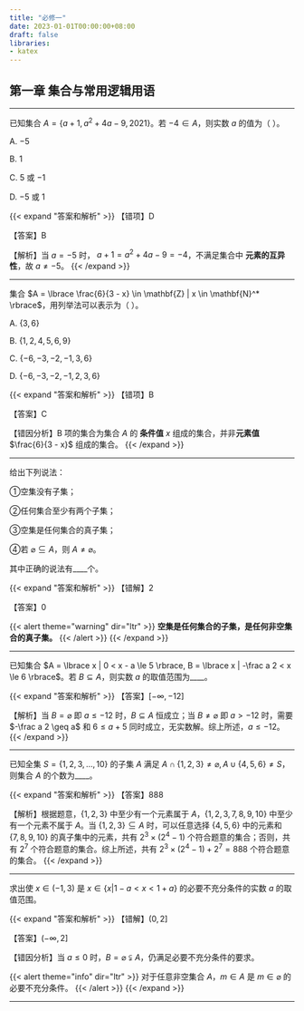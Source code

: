 ```yaml
---
title: "必修一"
date: 2023-01-01T00:00:00+08:00
draft: false
libraries:
- katex
---
```


## 第一章 集合与常用逻辑用语

----

已知集合 $A = \lbrace  a + 1, a^2 + 4a - 9, 2021  \rbrace$。若 $-4 \in A$，则实数 $a$ 的值为（ ）。

A. $-5$

B. $1$

C. $5$ 或 $-1$

D. $-5$ 或 $1$

{{< expand "答案和解析" >}}
【错项】D

【答案】B

【解析】当 $a = -5$ 时， $a + 1 = a^2 + 4a - 9 = -4$，不满足集合中 **元素的互异性**，故 $a \not = -5$。
{{< /expand >}}

----

集合 $A = \lbrace \frac{6}{3 - x} \in \mathbf{Z} | x \in \mathbf{N}^* \rbrace$，用列举法可以表示为（ ）。

A. $\lbrace 3, 6 \rbrace$

B. $\lbrace 1, 2, 4, 5, 6, 9 \rbrace$

C. $\lbrace -6, -3, -2, -1, 3, 6 \rbrace$

D. $\lbrace -6, -3, -2, -1, 2, 3, 6 \rbrace$

{{< expand "答案和解析" >}}
【错项】B

【答案】C

【错因分析】B 项的集合为集合 $A$ 的 **条件值** $x$ 组成的集合，并非**元素值** $\frac{6}{3 - x}$ 组成的集合。
{{< /expand >}}

----

给出下列说法：

①空集没有子集；

②任何集合至少有两个子集；

③空集是任何集合的真子集；

④若 $\varnothing \subseteq A$，则 $A \not = \varnothing$。

其中正确的说法有____个。

{{< expand "答案和解析" >}}
【错解】2

【答案】0

{{< alert theme="warning" dir="ltr" >}}
**空集是任何集合的子集，是任何非空集合的真子集。**
{{< /alert >}}
{{< /expand >}}

----

已知集合 $A = \lbrace x | 0 < x - a \le 5 \rbrace, B = \lbrace x | -\frac a 2 < x \le 6 \rbrace$。若 $B \subseteq A$，则实数 $a$ 的取值范围为____。

{{< expand "答案和解析" >}}
【答案】$[-\infty, -12]$

【解析】当 $B = \varnothing$ 即 $a \leq -12$ 时，$B \subseteq A$ 恒成立；当 $B \not = \varnothing$ 即 $a > -12$ 时，需要 $-\frac a 2 \geq a$ 和 $6 \leq a + 5$ 同时成立，无实数解。综上所述，$a \leq -12$。
{{< /expand >}}

----

已知全集 $S = \lbrace 1, 2, 3, \dots, 10 \rbrace$ 的子集 $A$ 满足 $A \cap \lbrace 1, 2, 3 \rbrace \not = \varnothing , A \cup \lbrace 4, 5, 6 \rbrace \not = S$，则集合 $A$ 的个数为____。

{{< expand "答案和解析" >}}
【答案】888

【解析】根据题意，$\lbrace 1, 2, 3 \rbrace$ 中至少有一个元素属于 $A$，$\lbrace 1, 2, 3, 7, 8, 9, 10 \rbrace$ 中至少有一个元素不属于 $A$。当 $\lbrace 1, 2, 3 \rbrace \subseteq A$ 时，可以任意选择 $\lbrace 4, 5, 6 \rbrace$ 中的元素和 $\lbrace 7, 8, 9, 10 \rbrace$ 的真子集中的元素，共有 $2^3 \times (2^4 - 1)$ 个符合题意的集合；否则，共有 $2^7$ 个符合题意的集合。综上所述，共有 $2^3 \times (2^4-1) + 2^7 = 888$ 个符合题意的集合。
{{< /expand >}}

----

求出使 $x \in (-1, 3)$ 是 $x \in \lbrace x | 1 - a < x < 1 + a \rbrace$ 的必要不充分条件的实数 $a$ 的取值范围。

{{< expand "答案和解析" >}}
【错解】$(0, 2]$

【答案】$(-\infty, 2]$

【错因分析】当 $a \leq 0$ 时，$B = \varnothing \subsetneqq A$，仍满足必要不充分条件的要求。

{{< alert theme="info" dir="ltr" >}}
对于任意非空集合 $A$，$m \in A$ 是 $m \in \varnothing$ 的必要不充分条件。
{{< /alert >}}
{{< /expand >}}

----
